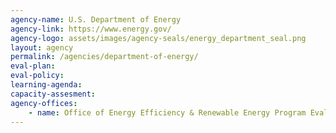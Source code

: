 ```yaml
---
agency-name: U.S. Department of Energy
agency-link: https://www.energy.gov/
agency-logo: assets/images/agency-seals/energy_department_seal.png
layout: agency
permalink: /agencies/department-of-energy/
eval-plan:
eval-policy:
learning-agenda:
capacity-assesment:
agency-offices:
    - name: Office of Energy Efficiency & Renewable Energy Program Evaluation
---
```

